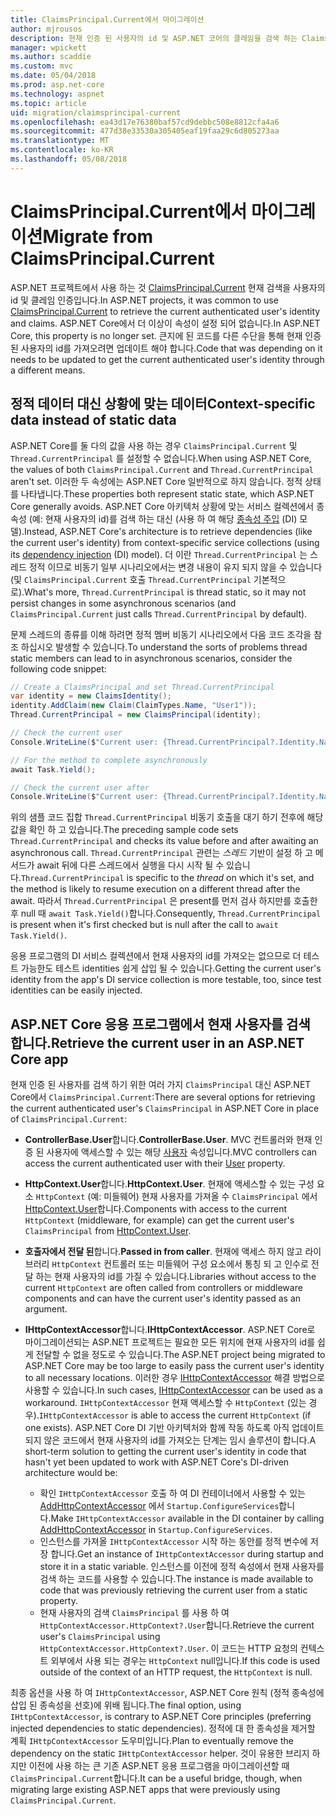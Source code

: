 ```yaml
---
title: ClaimsPrincipal.Current에서 마이그레이션
author: mjrousos
description: 현재 인증 된 사용자의 id 및 ASP.NET 코어의 클레임을 검색 하는 ClaimsPrincipal.Current에서 마이그레이션하는 방법에 알아봅니다.
manager: wpickett
ms.author: scaddie
ms.custom: mvc
ms.date: 05/04/2018
ms.prod: asp.net-core
ms.technology: aspnet
ms.topic: article
uid: migration/claimsprincipal-current
ms.openlocfilehash: ea43d17e76380baf57cd9debbc508e8812cfa4a6
ms.sourcegitcommit: 477d38e33530a305405eaf19faa29c6d805273aa
ms.translationtype: MT
ms.contentlocale: ko-KR
ms.lasthandoff: 05/08/2018
---
```

# <a name="migrate-from-claimsprincipalcurrent"></a><span data-ttu-id="7678c-103">ClaimsPrincipal.Current에서 마이그레이션</span><span class="sxs-lookup"><span data-stu-id="7678c-103">Migrate from ClaimsPrincipal.Current</span></span>

<span data-ttu-id="7678c-104">ASP.NET 프로젝트에서 사용 하는 것 [ClaimsPrincipal.Current](/dotnet/api/system.security.claims.claimsprincipal.current) 현재 검색을 사용자의 id 및 클레임 인증입니다.</span><span class="sxs-lookup"><span data-stu-id="7678c-104">In ASP.NET projects, it was common to use [ClaimsPrincipal.Current](/dotnet/api/system.security.claims.claimsprincipal.current) to retrieve the current authenticated user's identity and claims.</span></span> <span data-ttu-id="7678c-105">ASP.NET Core에서 더 이상이 속성이 설정 되어 없습니다.</span><span class="sxs-lookup"><span data-stu-id="7678c-105">In ASP.NET Core, this property is no longer set.</span></span> <span data-ttu-id="7678c-106">큰지에 된 코드를 다른 수단을 통해 현재 인증 된 사용자의 id를 가져오려면 업데이트 해야 합니다.</span><span class="sxs-lookup"><span data-stu-id="7678c-106">Code that was depending on it needs to be updated to get the current authenticated user's identity through a different means.</span></span>

## <a name="context-specific-data-instead-of-static-data"></a><span data-ttu-id="7678c-107">정적 데이터 대신 상황에 맞는 데이터</span><span class="sxs-lookup"><span data-stu-id="7678c-107">Context-specific data instead of static data</span></span>

<span data-ttu-id="7678c-108">ASP.NET Core를 둘 다의 값을 사용 하는 경우 `ClaimsPrincipal.Current` 및 `Thread.CurrentPrincipal` 를 설정할 수 없습니다.</span><span class="sxs-lookup"><span data-stu-id="7678c-108">When using ASP.NET Core, the values of both `ClaimsPrincipal.Current` and `Thread.CurrentPrincipal` aren't set.</span></span> <span data-ttu-id="7678c-109">이러한 두 속성에는 ASP.NET Core 일반적으로 하지 않습니다. 정적 상태를 나타냅니다.</span><span class="sxs-lookup"><span data-stu-id="7678c-109">These properties both represent static state, which ASP.NET Core generally avoids.</span></span> <span data-ttu-id="7678c-110">ASP.NET Core 아키텍처 상황에 맞는 서비스 컬렉션에서 종속성 (예: 현재 사용자의 id)를 검색 하는 대신 (사용 하 여 해당 [종속성 주입](xref:fundamentals/dependency-injection) (DI) 모델).</span><span class="sxs-lookup"><span data-stu-id="7678c-110">Instead, ASP.NET Core's architecture is to retrieve dependencies (like the current user's identity) from context-specific service collections (using its [dependency injection](xref:fundamentals/dependency-injection) (DI) model).</span></span> <span data-ttu-id="7678c-111">더 이란 `Thread.CurrentPrincipal` 는 스레드 정적 이므로 비동기 일부 시나리오에서는 변경 내용이 유지 되지 않을 수 있습니다 (및 `ClaimsPrincipal.Current` 호출 `Thread.CurrentPrincipal` 기본적으로).</span><span class="sxs-lookup"><span data-stu-id="7678c-111">What's more, `Thread.CurrentPrincipal` is thread static, so it may not persist changes in some asynchronous scenarios (and `ClaimsPrincipal.Current` just calls `Thread.CurrentPrincipal` by default).</span></span>

<span data-ttu-id="7678c-112">문제 스레드의 종류를 이해 하려면 정적 멤버 비동기 시나리오에서 다음 코드 조각을 참조 하십시오 발생할 수 있습니다.</span><span class="sxs-lookup"><span data-stu-id="7678c-112">To understand the sorts of problems thread static members can lead to in asynchronous scenarios, consider the following code snippet:</span></span>

```csharp
// Create a ClaimsPrincipal and set Thread.CurrentPrincipal
var identity = new ClaimsIdentity();
identity.AddClaim(new Claim(ClaimTypes.Name, "User1"));
Thread.CurrentPrincipal = new ClaimsPrincipal(identity);

// Check the current user
Console.WriteLine($"Current user: {Thread.CurrentPrincipal?.Identity.Name}");

// For the method to complete asynchronously
await Task.Yield();

// Check the current user after
Console.WriteLine($"Current user: {Thread.CurrentPrincipal?.Identity.Name}");
```

<span data-ttu-id="7678c-113">위의 샘플 코드 집합 `Thread.CurrentPrincipal` 비동기 호출을 대기 하기 전후에 해당 값을 확인 하 고 있습니다.</span><span class="sxs-lookup"><span data-stu-id="7678c-113">The preceding sample code sets `Thread.CurrentPrincipal` and checks its value before and after awaiting an asynchronous call.</span></span> <span data-ttu-id="7678c-114">`Thread.CurrentPrincipal` 관련는 *스레드* 기반이 설정 하 고 메서드가 await 뒤에 다른 스레드에서 실행을 다시 시작 될 수 있습니다.</span><span class="sxs-lookup"><span data-stu-id="7678c-114">`Thread.CurrentPrincipal` is specific to the *thread* on which it's set, and the method is likely to resume execution on a different thread after the await.</span></span> <span data-ttu-id="7678c-115">따라서 `Thread.CurrentPrincipal` 은 present를 먼저 검사 하지만를 호출한 후 null 때 `await Task.Yield()`합니다.</span><span class="sxs-lookup"><span data-stu-id="7678c-115">Consequently, `Thread.CurrentPrincipal` is present when it's first checked but is null after the call to `await Task.Yield()`.</span></span>

<span data-ttu-id="7678c-116">응용 프로그램의 DI 서비스 컬렉션에서 현재 사용자의 id를 가져오는 없으므로 더 테스트 가능한도 테스트 identities 쉽게 삽입 될 수 있습니다.</span><span class="sxs-lookup"><span data-stu-id="7678c-116">Getting the current user's identity from the app's DI service collection is more testable, too, since test identities can be easily injected.</span></span>

## <a name="retrieve-the-current-user-in-an-aspnet-core-app"></a><span data-ttu-id="7678c-117">ASP.NET Core 응용 프로그램에서 현재 사용자를 검색 합니다.</span><span class="sxs-lookup"><span data-stu-id="7678c-117">Retrieve the current user in an ASP.NET Core app</span></span>

<span data-ttu-id="7678c-118">현재 인증 된 사용자를 검색 하기 위한 여러 가지 `ClaimsPrincipal` 대신 ASP.NET Core에서 `ClaimsPrincipal.Current`:</span><span class="sxs-lookup"><span data-stu-id="7678c-118">There are several options for retrieving the current authenticated user's `ClaimsPrincipal` in ASP.NET Core in place of `ClaimsPrincipal.Current`:</span></span>

* <span data-ttu-id="7678c-119">**ControllerBase.User**합니다.</span><span class="sxs-lookup"><span data-stu-id="7678c-119">**ControllerBase.User**.</span></span> <span data-ttu-id="7678c-120">MVC 컨트롤러와 현재 인증 된 사용자에 액세스할 수 있는 해당 [사용자](/dotnet/api/microsoft.aspnetcore.mvc.controllerbase.user) 속성입니다.</span><span class="sxs-lookup"><span data-stu-id="7678c-120">MVC controllers can access the current authenticated user with their [User](/dotnet/api/microsoft.aspnetcore.mvc.controllerbase.user) property.</span></span>
* <span data-ttu-id="7678c-121">**HttpContext.User**합니다.</span><span class="sxs-lookup"><span data-stu-id="7678c-121">**HttpContext.User**.</span></span> <span data-ttu-id="7678c-122">현재에 액세스할 수 있는 구성 요소 `HttpContext` (예: 미들웨어) 현재 사용자를 가져올 수 `ClaimsPrincipal` 에서 [HttpContext.User](/dotnet/api/microsoft.aspnetcore.http.httpcontext.user)합니다.</span><span class="sxs-lookup"><span data-stu-id="7678c-122">Components with access to the current `HttpContext` (middleware, for example) can get the current user's `ClaimsPrincipal` from [HttpContext.User](/dotnet/api/microsoft.aspnetcore.http.httpcontext.user).</span></span>
* <span data-ttu-id="7678c-123">**호출자에서 전달 된**합니다.</span><span class="sxs-lookup"><span data-stu-id="7678c-123">**Passed in from caller**.</span></span> <span data-ttu-id="7678c-124">현재에 액세스 하지 않고 라이브러리 `HttpContext` 컨트롤러 또는 미들웨어 구성 요소에서 통칭 되 고 인수로 전달 하는 현재 사용자의 id를 가질 수 있습니다.</span><span class="sxs-lookup"><span data-stu-id="7678c-124">Libraries without access to the current `HttpContext` are often called from controllers or middleware components and can have the current user's identity passed as an argument.</span></span>
* <span data-ttu-id="7678c-125">**IHttpContextAccessor**합니다.</span><span class="sxs-lookup"><span data-stu-id="7678c-125">**IHttpContextAccessor**.</span></span> <span data-ttu-id="7678c-126">ASP.NET Core로 마이그레이션되는 ASP.NET 프로젝트는 필요한 모든 위치에 현재 사용자의 id를 쉽게 전달할 수 없을 정도로 수 있습니다.</span><span class="sxs-lookup"><span data-stu-id="7678c-126">The ASP.NET project being migrated to ASP.NET Core may be too large to easily pass the current user's identity to all necessary locations.</span></span> <span data-ttu-id="7678c-127">이러한 경우 [IHttpContextAccessor](/dotnet/api/microsoft.aspnetcore.http.ihttpcontextaccessor) 해결 방법으로 사용할 수 있습니다.</span><span class="sxs-lookup"><span data-stu-id="7678c-127">In such cases, [IHttpContextAccessor](/dotnet/api/microsoft.aspnetcore.http.ihttpcontextaccessor) can be used as a workaround.</span></span> <span data-ttu-id="7678c-128">`IHttpContextAccessor` 현재 액세스할 수 `HttpContext` (있는 경우).</span><span class="sxs-lookup"><span data-stu-id="7678c-128">`IHttpContextAccessor` is able to access the current `HttpContext` (if one exists).</span></span> <span data-ttu-id="7678c-129">ASP.NET Core DI 기반 아키텍처와 함께 작동 하도록 아직 업데이트 되지 않은 코드에서 현재 사용자의 id를 가져오는 단계는 임시 솔루션이 합니다.</span><span class="sxs-lookup"><span data-stu-id="7678c-129">A short-term solution to getting the current user's identity in code that hasn't yet been updated to work with ASP.NET Core's DI-driven architecture would be:</span></span>

  * <span data-ttu-id="7678c-130">확인 `IHttpContextAccessor` 호출 하 여 DI 컨테이너에서 사용할 수 있는 [AddHttpContextAccessor](https://github.com/aspnet/Hosting/issues/793) 에서 `Startup.ConfigureServices`합니다.</span><span class="sxs-lookup"><span data-stu-id="7678c-130">Make `IHttpContextAccessor` available in the DI container by calling [AddHttpContextAccessor](https://github.com/aspnet/Hosting/issues/793) in `Startup.ConfigureServices`.</span></span>
  * <span data-ttu-id="7678c-131">인스턴스를 가져올 `IHttpContextAccessor` 시작 하는 동안를 정적 변수에 저장 합니다.</span><span class="sxs-lookup"><span data-stu-id="7678c-131">Get an instance of `IHttpContextAccessor` during startup and store it in a static variable.</span></span> <span data-ttu-id="7678c-132">인스턴스를 이전에 정적 속성에서 현재 사용자를 검색 하는 코드를 사용할 수 있습니다.</span><span class="sxs-lookup"><span data-stu-id="7678c-132">The instance is made available to code that was previously retrieving the current user from a static property.</span></span>
  * <span data-ttu-id="7678c-133">현재 사용자의 검색 `ClaimsPrincipal` 를 사용 하 여 `HttpContextAccessor.HttpContext?.User`합니다.</span><span class="sxs-lookup"><span data-stu-id="7678c-133">Retrieve the current user's `ClaimsPrincipal` using `HttpContextAccessor.HttpContext?.User`.</span></span> <span data-ttu-id="7678c-134">이 코드는 HTTP 요청의 컨텍스트 외부에서 사용 되는 경우는 `HttpContext` null입니다.</span><span class="sxs-lookup"><span data-stu-id="7678c-134">If this code is used outside of the context of an HTTP request, the `HttpContext` is null.</span></span>

<span data-ttu-id="7678c-135">최종 옵션을 사용 하 여 `IHttpContextAccessor`, ASP.NET Core 원칙 (정적 종속성에 삽입 된 종속성을 선호)에 위배 됩니다.</span><span class="sxs-lookup"><span data-stu-id="7678c-135">The final option, using `IHttpContextAccessor`, is contrary to ASP.NET Core principles (preferring injected dependencies to static dependencies).</span></span> <span data-ttu-id="7678c-136">정적에 대 한 종속성을 제거할 계획 `IHttpContextAccessor` 도우미입니다.</span><span class="sxs-lookup"><span data-stu-id="7678c-136">Plan to eventually remove the dependency on the static `IHttpContextAccessor` helper.</span></span> <span data-ttu-id="7678c-137">것이 유용한 브리지 하지만 이전에 사용 하는 큰 기존 ASP.NET 응용 프로그램을 마이그레이션할 때 `ClaimsPrincipal.Current`합니다.</span><span class="sxs-lookup"><span data-stu-id="7678c-137">It can be a useful bridge, though, when migrating large existing ASP.NET apps that were previously using `ClaimsPrincipal.Current`.</span></span>
